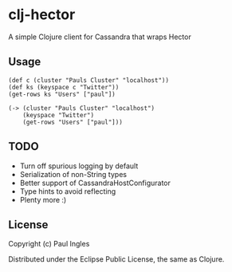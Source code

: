 # clj-hector

A simple Clojure client for Cassandra that wraps Hector

## Usage

    (def c (cluster "Pauls Cluster" "localhost"))
    (def ks (keyspace c "Twitter"))
    (get-rows ks "Users" ["paul"])

    (-> (cluster "Pauls Cluster" "localhost")
        (keyspace "Twitter")
        (get-rows "Users" ["paul"]))

## TODO

* Turn off spurious logging by default
* Serialization of non-String types
* Better support of CassandraHostConfigurator
* Type hints to avoid reflecting
* Plenty more :)

## License

Copyright (c) Paul Ingles

Distributed under the Eclipse Public License, the same as Clojure.
